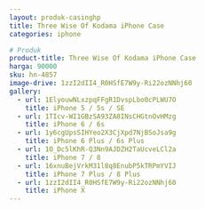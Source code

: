 ```yaml
---
layout: produk-casinghp
title: Three Wise Of Kodama iPhone Case
categories: iphone

# Produk
product-title: Three Wise Of Kodama iPhone Case
harga: 90000
sku: hn-4857
image-drive: 1zzI2dII4_R0HSfE7W9y-Ri22ozNNhj60
gallery:
  - url: 1ElyouwNLxzpqFFgR1DvspLbo0cPLWU7O
    title: iPhone 5 / 5s / SE
  - url: 1TIcv-WI1GBzSA93ZA8INsCHGtnOvHMzg
    title: iPhone 6 / 6s
  - url: 1y6cgUpsSIHYeo2X3CjXpd7NjBSoJsa9g
    title: iPhone 6 Plus / 6s Plus
  - url: 1O_Dc5lKhR-Q3Nn9AJDZH2TaUcveLCl2a
    title: iPhone 7 / 8
  - url: 16xnuBejVrkM31l8q8EnubP5kTRPmYVIJ
    title: iPhone 7 Plus / 8 Plus
  - url: 1zzI2dII4_R0HSfE7W9y-Ri22ozNNhj60
    title: iPhone X
---
```

